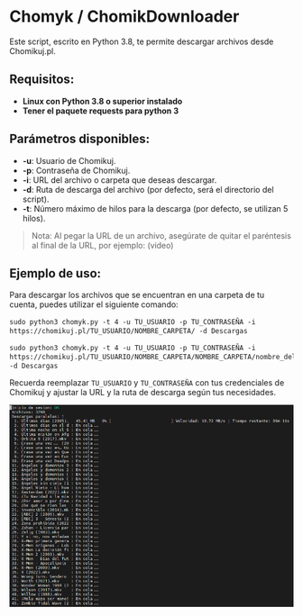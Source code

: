 # Chomyk / ChomikDownloader

Este script, escrito en Python 3.8, te permite descargar archivos desde Chomikuj.pl.

## Requisitos:
- **Linux con Python 3.8 o superior instalado**
- **Tener el paquete requests para python 3**

## Parámetros disponibles:

- **-u**: Usuario de Chomikuj.
- **-p**: Contraseña de Chomikuj.
- **-i**: URL del archivo o carpeta que deseas descargar.
- **-d**: Ruta de descarga del archivo (por defecto, será el directorio del script).
- **-t**: Número máximo de hilos para la descarga (por defecto, se utilizan 5 hilos).

> Nota: Al pegar la URL de un archivo, asegúrate de quitar el paréntesis al final de la URL, por ejemplo: (video)

## Ejemplo de uso:

Para descargar los archivos que se encuentran en una carpeta de tu cuenta, puedes utilizar el siguiente comando:

```
sudo python3 chomyk.py -t 4 -u TU_USUARIO -p TU_CONTRASEÑA -i https://chomikuj.pl/TU_USUARIO/NOMBRE_CARPETA/ -d Descargas
```

```
sudo python3 chomyk.py -t 4 -u TU_USUARIO -p TU_CONTRASEÑA -i https://chomikuj.pl/TU_USUARIO/NOMBRE_CARPETA/NOMBRE_CARPETA/nombre_del_archivo,numeros_aleatorios.mkv -d Descargas
```

Recuerda reemplazar `TU_USUARIO` y `TU_CONTRASEÑA` con tus credenciales de Chomikuj y ajustar la URL y la ruta de descarga según tus necesidades.

![Screenshot](https://github.com/Deci8BelioS/ChomikDownloader-Spanish/blob/master/image.png)
